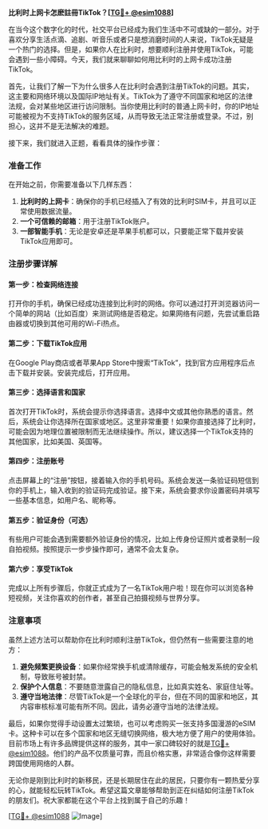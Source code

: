 **比利时上网卡怎麽註冊TikTok？[[TG💪+ @esim1088](https://t.me/s/esim1088)]**

在当今这个数字化的时代，社交平台已经成为我们生活中不可或缺的一部分。对于喜欢分享生活点滴、追剧、听音乐或者只是想消磨时间的人来说，TikTok无疑是一个热门的选择。但是，如果你人在比利时，想要顺利注册并使用TikTok，可能会遇到一些小障碍。今天，我们就来聊聊如何用比利时的上网卡成功注册TikTok。

首先，让我们了解一下为什么很多人在比利时会遇到注册TikTok的问题。其实，这主要和网络环境以及国际IP地址有关。TikTok为了遵守不同国家和地区的法律法规，会对某些地区进行访问限制。当你使用比利时的普通上网卡时，你的IP地址可能被视为不支持TikTok的服务区域，从而导致无法正常注册或登录。不过，别担心，这并不是无法解决的难题。

接下来，我们就进入正题，看看具体的操作步骤：

### 准备工作

在开始之前，你需要准备以下几样东西：

1. **比利时的上网卡**：确保你的手机已经插入了有效的比利时SIM卡，并且可以正常使用数据流量。
2. **一个可信赖的邮箱**：用于注册TikTok账户。
3. **一部智能手机**：无论是安卓还是苹果手机都可以，只要能正常下载并安装TikTok应用即可。

### 注册步骤详解

#### 第一步：检查网络连接
打开你的手机，确保已经成功连接到比利时的网络。你可以通过打开浏览器访问一个简单的网站（比如百度）来测试网络是否稳定。如果网络有问题，先尝试重启路由器或切换到其他可用的Wi-Fi热点。

#### 第二步：下载TikTok应用
在Google Play商店或者苹果App Store中搜索“TikTok”，找到官方应用程序后点击下载并安装。安装完成后，打开应用。

#### 第三步：选择语言和国家
首次打开TikTok时，系统会提示你选择语言。选择中文或其他你熟悉的语言。然后，系统会让你选择所在国家或地区。这里非常重要！如果你直接选择了比利时，可能会因为地理位置被限制而无法继续操作。所以，建议选择一个TikTok支持的其他国家，比如美国、英国等。

#### 第四步：注册账号
点击屏幕上的“注册”按钮，接着输入你的手机号码。系统会发送一条验证码短信到你的手机上，输入收到的验证码完成验证。接下来，系统会要求你设置密码并填写一些基本信息，如用户名、昵称等。

#### 第五步：验证身份（可选）
有些用户可能会遇到需要额外验证身份的情况，比如上传身份证照片或者录制一段自拍视频。按照提示一步步操作即可，通常不会太复杂。

#### 第六步：享受TikTok
完成以上所有步骤后，你就正式成为了一名TikTok用户啦！现在你可以浏览各种短视频，关注你喜欢的创作者，甚至自己拍摄视频与世界分享。

### 注意事项

虽然上述方法可以帮助你在比利时顺利注册TikTok，但仍然有一些需要注意的地方：

1. **避免频繁更换设备**：如果你经常换手机或清除缓存，可能会触发系统的安全机制，导致账号被封禁。
2. **保护个人信息**：不要随意泄露自己的隐私信息，比如真实姓名、家庭住址等。
3. **遵守当地法律**：尽管TikTok是一个全球化的平台，但在不同的国家和地区，其内容审核标准可能有所不同。因此，请务必遵守当地的法律法规。

最后，如果你觉得手动设置太过繁琐，也可以考虑购买一张支持多国漫游的eSIM卡。这种卡可以在多个国家和地区无缝切换网络，极大地方便了用户的使用体验。目前市场上有许多品牌提供这样的服务，其中一家口碑较好的就是[TG💪+ @esim1088](https://t.me/s/esim1088)。他们的产品不仅质量可靠，而且价格实惠，非常适合像你这样需要跨国使用网络的人群。

无论你是刚到比利时的新移民，还是长期居住在此的居民，只要你有一颗热爱分享的心，就能轻松玩转TikTok。希望这篇文章能够帮助到正在纠结如何注册TikTok的朋友们。祝大家都能在这个平台上找到属于自己的乐趣！

[[TG💪+ @esim1088](https://t.me/s/esim1088) ![Image](https://i.postimg.cc/4NQfJmqS/Snipaste-2025-05-13-00-14-12.png)]